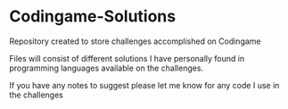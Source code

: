 # Codingame-Solutions
Repository created to store challenges accomplished on Codingame

Files will consist of different solutions I have personally found in programming languages available on the challenges.

If you have any notes to suggest please let me know for any code I use in the challenges
